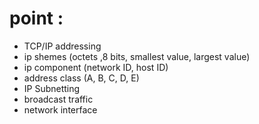 # point :
- TCP/IP addressing
- ip shemes (octets ,8 bits, smallest value, largest value)
- ip component (network ID, host ID)
- address class (A, B, C, D, E)
- IP Subnetting
- broadcast traffic
- network interface
